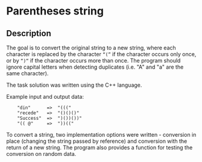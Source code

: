 # Parentheses string
## Description

The goal is to convert the original string to a new string, where each character is replaced by the character `“(”` if the character occurs only once, or by `“)“` if the character occurs more than once. The program should ignore capital letters when detecting duplicates (i.e. "A" and "a" are the same character).

The task solution was written using the C++ language.

Example input and output data:
```
	"din"      =>  "((("
	"recede"   =>  "()()()"
	"Success"  =>  ")())())"
	"(( @"     =>  "))(("
```
To convert a string, two implementation options were written - conversion in place (changing the string passed by reference) and conversion with the return of a new string. The program also provides a function for testing the conversion on random data.
